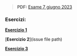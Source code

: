 > **PDF:** [Esame 7 giugno 2023](/Esami/2023/esameGiugno_conSol.pdf)

### Esercizi:

[**Esercizio 1**](/../../issues/16)

[**Esercizio 2**](issue file path)

[**Esercizio 3**](/../../issues/66)

